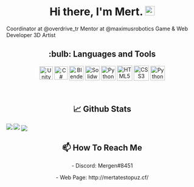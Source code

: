  <p> <h1 align="center"> Hi there, I'm Mert. <a href="https://github.com/Doganmbd?tab=repositories"><img src="https://media.giphy.com/media/hvRJCLFzcasrR4ia7z/giphy.gif" width="25px"></a></h1> </p>


Coordinator at @overdrive_tr Mentor at @maximusrobotics Game & Web Developer 3D Artist
<br/>

<summary></summary>
<p> <h2 align="center"> :bulb:  Languages and Tools</h2> </p>
<p align="center">
<a href="https://unity.com" target="blank">
    <img align="center" src="https://i.redd.it/tu3gt6ysfxq71.png" alt="Unity" width="35"/></a>
  
<a href="https://docs.microsoft.com/tr-tr/dotnet/csharp/" target="blank">
    <img align="center" src="https://cdn.icon-icons.com/icons2/2415/PNG/512/csharp_original_logo_icon_146578.png" alt="C#" width="35"/></a> 
  
<a href="https://www.blender.org" target="blank">
    <img align="center" src="https://upload.wikimedia.org/wikipedia/commons/thumb/0/0c/Blender_logo_no_text.svg/2503px-Blender_logo_no_text.svg.png" alt="Blender3D" width="38"/></a> 
  
<a href="https://www.solidworks.com/tr?utm_medium=cpc&utm_source=google&utm_campaign=202001_glo_ps_sea_tr_XOP6888_labl_brand_eme_tr&mktid=&gclid=Cj0KCQjwyYKUBhDJARIsAMj9lkG2_NIqHTAR9KWZEwgbYK09pnBI5dNjdBkTbx2P13IPDU3B9VpMkNgaAgfqEALw_wcB" target="blank">
    <img align="center" src="https://pbs.twimg.com/profile_images/2915139264/c84035a7d2eb9ede8f23fa6104dc2e5c_400x400.png" alt="Solidworks" width="38"/></a> 
 
<a href="https://www.python.org" target="blank">
    <img align="center" src="https://cdn.icon-icons.com/icons2/112/PNG/512/python_18894.png" alt="Python" width="38"/></a> 
  
<a href="https://www.w3schools.com/html/" target="blank">
    <img align="center" src="https://cdn.icon-icons.com/icons2/112/PNG/512/html5_18891.png" alt="HTML5" width="40"/></a> 
  
<a href="https://www.w3schools.com/css/default.asp" target="blank">
    <img align="center" src="https://cdn.icon-icons.com/icons2/844/PNG/512/CSS3_icon-icons.com_67069.png" alt="CSS3" width="40"/></a> 
    
<a href="https://www.aseprite.org" target="blank">
    <img align="center" src="https://updov.com/wp-content/uploads/2022/02/aseprite-download.png" alt="Python" width="38"/></a>
</p>

<br/>

<p> <h2 align="center">📈 Github Stats </h2> </p>
<img align="left" src=https://github-readme-stats.vercel.app/api?username=MertAtesTopuz&&show_icons=true&title_color=fffffff&icon_color=bb2acf&text_color=daf7dc&bg_color=151515 >
<img src=https://github-readme-stats.vercel.app/api/top-langs/?username=MertAtesTopuz&layout=compacticons=true&title_color=fffffff&icon_color=bb2acf&text_color=daf7dc&bg_color=151515 >
<img align="center" src= https://github-readme-streak-stats.herokuapp.com/?user=MertAtesTopuz&theme=tokyonight&date_format=j%20M%5B%20Y%5D
 >


<br>
<p> <h2 align="center"> 📫 How To Reach Me </h2> </p>
<p align="center">- Discord: Mergen#8451 </p>            <p align="center">- Web Page: http://mertatestopuz.cf/ </p> 

